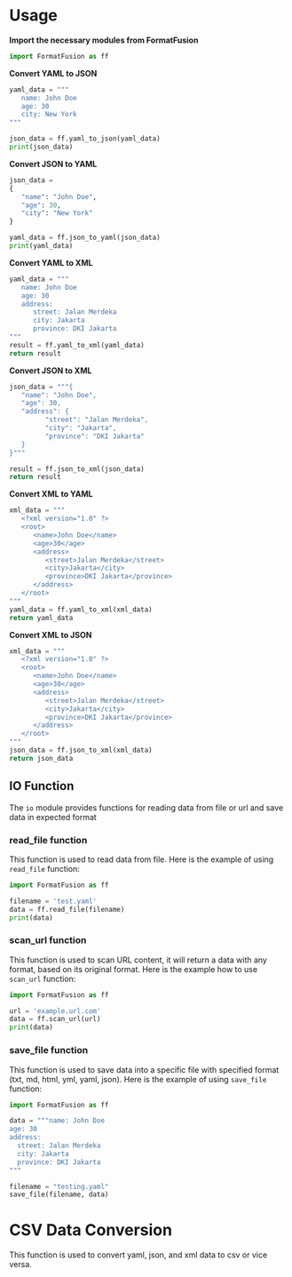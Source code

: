 # Usage

**Import the necessary modules from FormatFusion**

```python
import FormatFusion as ff
```

**Convert YAML to JSON**

```python
yaml_data = """
   name: John Doe
   age: 30
   city: New York
"""

json_data = ff.yaml_to_json(yaml_data)
print(json_data)
```

**Convert JSON to YAML**

```python
json_data =
{
   "name": "John Doe",
   "age": 30,
   "city": "New York"
}

yaml_data = ff.json_to_yaml(json_data)
print(yaml_data)
```

**Convert YAML to XML**

```python
yaml_data = """
   name: John Doe
   age: 30
   address:
      street: Jalan Merdeka
      city: Jakarta
      province: DKI Jakarta
"""
result = ff.yaml_to_xml(yaml_data)
return result
```

**Convert JSON to XML**

```python
json_data = """{
   "name": "John Doe",
   "age": 30,
   "address": {
         "street": "Jalan Merdeka",
         "city": "Jakarta",
         "province": "DKI Jakarta"
   }
}"""

result = ff.json_to_xml(json_data)
return result
```

**Convert XML to YAML**

```python
xml_data = """
   <?xml version="1.0" ?>
   <root>
      <name>John Doe</name>
      <age>30</age>
      <address>
         <street>Jalan Merdeka</street>
         <city>Jakarta</city>
         <province>DKI Jakarta</province>
      </address>
   </root>
"""
yaml_data = ff.yaml_to_xml(xml_data)
return yaml_data
```

**Convert XML to JSON**

```python
xml_data = """
   <?xml version="1.0" ?>
   <root>
      <name>John Doe</name>
      <age>30</age>
      <address>
         <street>Jalan Merdeka</street>
         <city>Jakarta</city>
         <province>DKI Jakarta</province>
      </address>
   </root>
"""
json_data = ff.json_to_xml(xml_data)
return json_data
```

## **IO Function**

The `io` module provides functions for reading data from file or url and save data in expected format

### **read_file function**

This function is used to read data from file. Here is the example of using `read_file` function:

```python
import FormatFusion as ff

filename = 'test.yaml'
data = ff.read_file(filename)
print(data)
```

### **scan_url function**

This function is used to scan URL content, it will return a data with any format, based on its original format. Here is the example how to use `scan_url` function:

```python
import FormatFusion as ff

url = 'example.url.com'
data = ff.scan_url(url)
print(data)
```

### **save_file function**

This function is used to save data into a specific file with specified format (txt, md, html, yml, yaml, json). Here is the example of using `save_file` function:

```python
import FormatFusion as ff

data = """name: John Doe
age: 30
address:
  street: Jalan Merdeka
  city: Jakarta
  province: DKI Jakarta
"""

filename = "testing.yaml"
save_file(filename, data)
```

# CSV Data Conversion

This function is used to convert yaml, json, and xml data to csv or vice versa.
